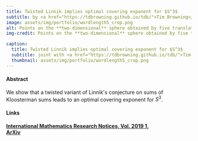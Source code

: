 ```yaml
---
title: Twisted Linnik implies optimal covering exponent for $S^3$
subtitle: by <a href="https://tdbrowning.github.io/tdb/">Tim Browning</a>, <a href="https://scholar.google.at/citations?user=FhNwBeQAAAAJ&hl=de">V. Vinay Kumaraswamy</a>, and <a href="#">Raphael S. Steiner</a>.
image: assets/img/portfolio/wordlength5_crop.png
alt: Points on the **two-dimensional** sphere obtained by five translations of the north pole by the Golden Gates of Sarnak or their inverses.
img-credit: Points on the **two-dimensional** sphere obtained by five translations of the north pole by the Golden Gates of Sarnak, $ \left\{ \frac{1}{\sqrt{5}} \left( \begin{smallmatrix} 1+2i & 0 \\ 0 & 1-2i  \end{smallmatrix} \right), \frac{1}{\sqrt{5}}  \left( \begin{smallmatrix} 1 & 2i \\ 2i & 1  \end{smallmatrix} \right), \frac{1}{\sqrt{5}}  \left( \begin{smallmatrix} 1 & 2 \\ -2 & 1  \end{smallmatrix} \right)     \right\}$, or their inverses.

caption:
  title: Twisted Linnik implies optimal covering exponent for $S^3$
  subtitle: joint with <a href="https://tdbrowning.github.io/tdb/">Tim Browning</a> and <a href="https://scholar.google.at/citations?user=FhNwBeQAAAAJ&hl=de">V. Vinay Kumaraswamy</a>.
  thumbnail: assets/img/portfolio/wordlength5_crop.png
---
```


#### Abstract
We  show  that a  twisted variant of Linnik's conjecture on sums of Kloosterman sums leads to an optimal covering exponent  for $S^3$.

#### Links

**[International Mathematics Research Notices, Vol. 2019 1,](https://doi.org/10.1093/imrn/rnx116)**  
**[ArXiv](https://arxiv.org/abs/1609.06097)**  
